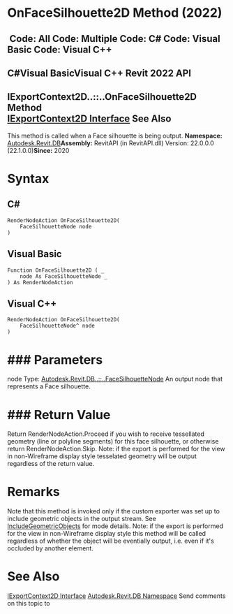 # OnFaceSilhouette2D Method (2022)

﻿
 Code: All Code: Multiple Code: C# Code: Visual Basic Code: Visual C++   
---  
C#Visual BasicVisual C++
Revit 2022 API  
---  
IExportContext2D..::..OnFaceSilhouette2D Method   
[IExportContext2D Interface](a4578846-6ecf-e354-668d-96d8ef5d1a32.md "IExportContext2D Interface") See Also  
---  
This method is called when a Face silhouette is being output. 
**Namespace:** [Autodesk.Revit.DB](87546ba7-461b-c646-cbb1-2cb8f5bff8b2.md "Autodesk.Revit.DB Namespace")**Assembly:** RevitAPI (in RevitAPI.dll) Version: 22.0.0.0 (22.1.0.0)**Since:** 2020 
# Syntax
C#  
---  
```text
RenderNodeAction OnFaceSilhouette2D(
	FaceSilhouetteNode node
)
```
  
Visual Basic  
---  
```text
Function OnFaceSilhouette2D ( _
	node As FaceSilhouetteNode _
) As RenderNodeAction
```
  
Visual C++  
---  
```text
RenderNodeAction OnFaceSilhouette2D(
	FaceSilhouetteNode^ node
)
```
  
# ### Parameters
node
    Type: [Autodesk.Revit.DB..::..FaceSilhouetteNode](7f6dab2d-6285-1027-9b4a-39d773002442.md "FaceSilhouetteNode Class") An output node that represents a Face silhouette. 
# ### Return Value
Return RenderNodeAction.Proceed if you wish to receive tessellated geometry (line or polyline segments) for this face silhouette, or otherwise return RenderNodeAction.Skip. 
Note: if the export is performed for the view in non-Wireframe display style tesselated geometry will be output regardless of the return value.
# Remarks
Note that this method is invoked only if the custom exporter was set up to include geometric objects in the output stream. See [IncludeGeometricObjects](2ce1075e-380e-01e7-6459-b7467c2a2414.md "IncludeGeometricObjects Property") for mode details.
Note: if the export is performed for the view in non-Wireframe display style this method will be called regardless of whether the object will be eventially output, i.e. even if it's occluded by another element.
# See Also
[IExportContext2D Interface](a4578846-6ecf-e354-668d-96d8ef5d1a32.md "IExportContext2D Interface")
[Autodesk.Revit.DB Namespace](87546ba7-461b-c646-cbb1-2cb8f5bff8b2.md "Autodesk.Revit.DB Namespace")
Send comments on this topic to 